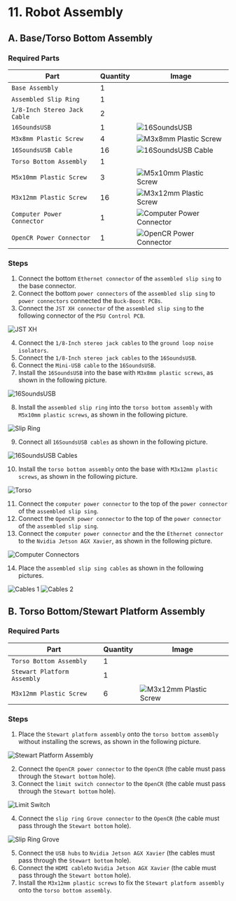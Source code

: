 # 11. Robot Assembly

## A. Base/Torso Bottom Assembly

### Required Parts
| Part                         | Quantity | Image                                                                             |
| ---------------------------- | -------- | --------------------------------------------------------------------------------- |
| `Base Assembly`              | 1        |                                                                                   |
| `Assembled Slip Ring`        | 1        |                                                                                   |
| `1/8-Inch Stereo Jack Cable` | 2        |                                                                                   |
| `16SoundsUSB`                | 1        | ![16SoundsUSB](images/electronics/16SoundsUSB.jpg)                                |
| `M3x8mm Plastic Screw`       | 4        | ![M3x8mm Plastic Screw](images/hardware/M3x8mm%20plastic.jpg)                     |
| `16SoundsUSB Cable`          | 16       | ![16SoundsUSB Cable](images/assemblies/04A%20crossover%20RJ12%20flat%20cable.jpg) |
| `Torso Bottom Assembly`      | 1        |                                                                                   |
| `M5x10mm Plastic Screw`      | 3        | ![M5x10mm Plastic Screw](images/hardware/M5x10mm%20plastic.jpg)                   |
| `M3x12mm Plastic Screw`      | 16       | ![M3x12mm Plastic Screw](images/hardware/M3x12mm%20plastic.jpg)                   |
| `Computer Power Connector`   | 1        | ![Computer Power Connector](images/assemblies/04J%20computer.jpg)                 |
| `OpenCR Power Connector`     | 1        | ![OpenCR Power Connector](images/assemblies/04J%20opencr.jpg)                     |

### Steps
1. Connect the bottom `Ethernet connector` of the `assembled slip sing` to the base connector.
2. Connect the bottom `power connectors` of the `assembled slip sing` to `power connectors` connected the `Buck-Boost PCBs`.
3. Connect the `JST XH connector` of the `assembled slip sing` to the following connector of the `PSU Control PCB`.

![JST XH](images/assemblies/11A%20JST%20XH.jpg)

4. Connect the `1/8-Inch stereo jack cables` to the `ground loop noise isolators`.
5. Connect the `1/8-Inch stereo jack cables` to the `16SoundsUSB`.
6. Connect the `Mini-USB cable` to the `16SoundsUSB`.
7. Install the `16SoundsUSB` into the base with `M3x8mm plastic screws`, as shown in the following picture.

![16SoundsUSB](images/assemblies/11A%20sound%20card.jpg)

8. Install the `assembled slip ring` into the `torso bottom assembly` with `M5x10mm plastic screws`, as shown in the following picture.

![Slip Ring](images/assemblies/11A%20torso%20slip%20ring.jpg)

9. Connect all `16SoundsUSB cables` as shown in the following picture.

![16SoundsUSB Cables](images/assemblies/11A%20sound%20card%20cables.jpg)

10. Install the `torso bottom assembly` onto the base with `M3x12mm plastic screws`, as shown in the following picture.

![Torso](images/assemblies/11A%20torso.jpg)

11. Connect the `computer power connector` to the top of the `power connector` of the `assembled slip sing`.
12. Connect the `OpenCR power connector` to the top of the `power connector` of the `assembled slip sing`.
13. Connect the `computer power connector` and the the `Ethernet connector` to the `Nvidia Jetson AGX Xavier`, as shown in the following picture.

![Computer Connectors](images/assemblies/11A%20computer%20cables.jpg)

14. Place the `assembled slip sing cables` as shown in the following pictures.

![Cables 1](images/assemblies/11A%20cables%201.jpg)
![Cables 2](images/assemblies/11A%20cables%202.jpg)

## B. Torso Bottom/Stewart Platform Assembly

### Required Parts
| Part                         | Quantity | Image                                                                             |
| ---------------------------- | -------- | --------------------------------------------------------------------------------- |
| `Torso Bottom Assembly`      | 1        |                                                                                   |
| `Stewart Platform Assembly`  | 1        |                                                                                   |
| `M3x12mm Plastic Screw`      | 6        | ![M3x12mm Plastic Screw](images/hardware/M3x12mm%20plastic.jpg)                   |


### Steps
1. Place the `Stewart platform assembly` onto the `torso bottom assembly` without installing the screws, as shown in the following picture.

![Stewart Platform Assembly](images/assemblies/11B%20stewart.jpg)

2. Connect the `OpenCR power connector` to the `OpenCR` (the cable must pass through the `Stewart bottom` hole).
3. Connect the `limit switch connector` to the `OpenCR` (the cable must pass through the `Stewart bottom` hole).

![Limit Switch](images/assemblies/11B%20limit%20switch.jpg)

4. Connect the `slip ring Grove connector` to the `OpenCR` (the cable must pass through the `Stewart bottom` hole).

![Slip Ring Grove](images/assemblies/11B%20slip%20ring%20grove.jpg)

5. Connect the `USB hubs` to `Nvidia Jetson AGX Xavier` (the cables must pass through the `Stewart bottom` hole).
6. Connect the `HDMI cable`to `Nvidia Jetson AGX Xavier` (the cable must pass through the `Stewart bottom` hole).
7. Install the `M3x12mm plastic screws` to fix the `Stewart platform assembly` onto the `torso bottom assembly`.
